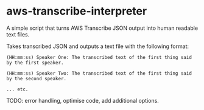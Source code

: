 # aws-transcribe-interpreter

A simple script that turns AWS Transcribe JSON output into human readable text files.

Takes transcribed JSON and outputs a text file with the following format:

```
(HH:mm:ss) Speaker One: The transcribed text of the first thing said by the first speaker.

(HH:mm:ss) Speaker Two: The transcribed text of the first thing said by the second speaker.

... etc.
```

TODO: error handling, optimise code, add additional options.
